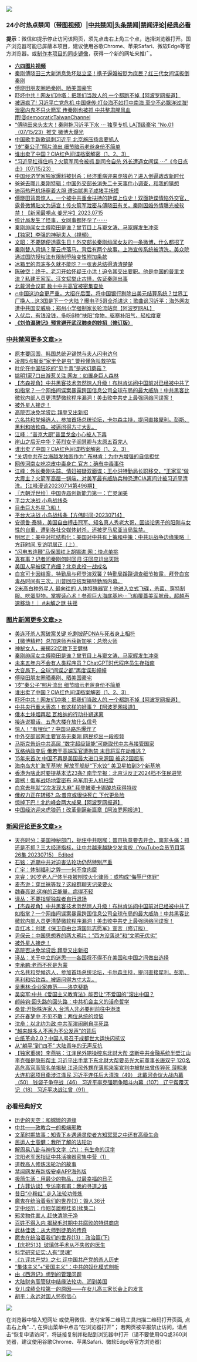 ![](https://raw.githubusercontent.com/jsvpn/jsproxy/dev/64photo/fqnews-qr.jpg)

<div id="tt">
<h3>24小时热点禁闻（<a href="https://aaa.v2dns.tk/?QAjUl=BgRp5UNKRn&T5Vk=fPVH&Q59Ab=WxGE" target="_blank">带图视频</a>）|<a href="#%E4%B8%AD%E5%85%B1%E7%A6%81%E9%97%BB%E6%9B%B4%E5%A4%9A%E6%96%87%E7%AB%A0">中共禁闻</a>|<a href="#%E5%9B%BE%E7%89%87%E6%96%B0%E9%97%BB%E6%9B%B4%E5%A4%9A%E6%96%87%E7%AB%A0">头条禁闻</a>|<a href="#%E6%96%B0%E9%97%BB%E8%AF%84%E8%AE%BA%E6%9B%B4%E5%A4%9A%E6%96%87%E7%AB%A0">禁闻评论|<a href="#%E5%BF%85%E7%9C%8B%E7%BB%8F%E5%85%B8%E5%A5%BD%E6%96%87">经典必看</a></h3>
<div><b>提示：</b>微信如提示停止访问该网页，须先点击右上角三个点，选择浏览器打开。国产浏览器可能已屏蔽本项目，建议使用谷歌Chrome、苹果Safari、微软Edge等官方浏览器。或<a href="%E5%88%B6%E4%BD%9Cgit%E7%A6%81%E9%97%BB%E9%95%9C%E5%83%8F.md">制作本项目的同步镜像</a>，获得一个新的网址来推广。</div>
<ul>
<li><b><a href="http://d2.v2rss.gq/64.mp4" target="_blank">六四图片视频</a></b></li>
<li><a href="/comments/20230715/1908339.md">秦刚傅晓田三大新消息急坏赵立坚！携子逼婚被贬为庶民？红三代女间谍扳倒秦刚</a></li>
<li><a href="/topimagenews/20230716/1908415.md">傅晓田朋友圈晒秦刚、晒美国豪宅</a></li>
<li><a href="/topimagenews/20230715/1908312.md">吓坏中共！网友们冲塔：把我们当敌人的,一个都跑不掉【阿波罗网报道】</a></li>
<li><a href="/sohnews/20230715/1908361.md">被逼疯了! 习近平亡党危机 中国盛传:打台海不如打中南海 至少不必飘洋过海!泄密内鬼不只火箭军 传秦刚也被抓 中共整肃腥风血雨!@democraticTaiwanChannel</a></li>
<li><a href="/sohnews/20230716/1908431.md">“傅晓田来头太大！秦刚拖习近平下水 ⋯ 独享专机 LA顶级豪宅 ”No.01（07/15/23）推文 微博大爆光</a></li>
<li><a href="/baitai/20230715/1908389.md">中国歌手新歌讽刺习近平 北京施压扬言要抓人</a></li>
<li><a href="/topimagenews/20230716/1908414.md">1岁“秦公子”照片流出 细节暗示老爸身份不简单</a></li>
<li><a href="/comments/20230715/1908335.md">谁出卖了中国？CIA红色间谍档案解密（1、2、3）</a></li>
<li><a href="/sohnews/20230716/1908426.md">“习近平扛得住吗？火箭军司令被抓 副司令自杀 外长遭遇女间谍 ⋯”《今日点击》（07/15/23）</a></li>
<li><a href="/cnnews/20230715/1908360.md">中国经济学家独家爆料被封杀；经济重病迎来虎狼药？进入倒逼政改新时代</a></li>
<li><a href="/sohnews/20230715/1908291.md">爸爸去哪儿秦刚特辑：中国外交部长消失二十天事件小调查，和我的猜想</a></li>
<li><a href="/yule/20230715/1908286.md">迪丽热巴机场穿着大胆 遭油腻男子咸猪手抚摸</a></li>
<li><a href="/sohnews/20230716/1908466.md">傅晓田背景惊人，一个被中共重金扶持的艳谍上位史！双面艳谍情陷外交官，露骨微博贴文为逼宫！传火箭军泄密与傅晓田有关，秦刚因婚外情曝光被软禁！【新闻最嘲点 姜光宇】2023.0715</a></li>
<li><a href="/sohnews/20230715/1908401.md">统计局发生了怪事，女同事都怀孕了⋯⋯</a></li>
<li><a href="/topimagenews/20230716/1908467.md">秦刚绯闻女主傅晓田是谁？曾节目上与窦文涛、马家辉发生冲突</a></li>
<li><a href="/ccpdope/20230716/1908406.md">【独家】李强的神秘夫人（視頻）</a></li>
<li><a href="/comments/20230715/1908377.md">文昭：不要随便透露生日！外交部长秦刚绯闻女友的一条微博，什么都招了</a></li>
<li><a href="/sohnews/20230716/1908487.md">秦刚替人背锅？董云虎落马，背后有两个故事，上海宣传系统被清洗，美众院通过国防授权法有限制堕胎变性附加条款</a></li>
<li><a href="/health/20230715/1908314.md">冰箱里的肉冻多久就不能吃？一张表总结得清清楚楚</a></li>
<li><a href="/sohnews/20230715/1908385.md">陈破空：终于，老习开始怀疑王小洪！迫令其交出要职。他是中国的普里戈津？私建王家军。汪文斌举止古怪，佐证秦刚出事</a></li>
<li><a href="/ccpdope/20230716/1908409.md">北戴河会议前 数十中共高官被密集查处</a></li>
<li><a href="/sohnews/20230716/1908479.md">🔥中国这边会更严重，大招在后面，将中国银行剔除出美元结算系统？世界工厂换人…这3国是下一个大陆？曝电子5哥全杀进这；歌曲讽习近平；海外网友遭中共国安威胁；郑州小学强制家长轮流站岗【阿波罗网AL】</a></li>
<li><a href="/health/20230715/1908329.md">入伏后，有钱没钱，多吃6种“扶阳”食物，驱寒补阳气，轻松度夏</a></li>
<li><b><a href="/comments/20200207/1272816.md" target="_blank">《刘伯温碑记》预言避开武汉肺炎的妙招（修订版）</a></b></li>
</ul>
</div>

<div class="catlist">
<h3><a href="/cbnews/" target="_blank">中共禁闻</a><span><a href="/cbnews/" target="_blank" rel="nofollow">更多文章>></a></span></h3>
<ul>
<li><a href="/cbnews/20230716/1908570.md" target="_blank">原本要回国，韩国总统尹锡悦与夫人闪电访乌</a></li>
<li><a href="/cbnews/20230716/1908569.md" target="_blank">凌晨5点报案“家里全是虫” 警秒懂急叫救护车</a></li>
<li><a href="/cbnews/20230716/1908562.md" target="_blank">叶伦在中国狂吃的“见手青”是迷幻蘑菇？</a></li>
<li><a href="/cbnews/20230716/1908518.md" target="_blank">姚明1家7口出游惹关注 网友：如置身巨人森林</a></li>
<li><a href="/comments/20230716/1908511.md" target="_blank">【杰森视角】中共黑客技术忽然惊人升级！布林肯访问中国前对已经被中共了如指掌？一个网络间谍案暴露跨国信息公司全球布局的最大威胁！中共黑客比微软内部人员更清楚微软程序漏洞！美击败中共史上最强网络间谍案！</a></li>
<li><a href="/comments/20230716/1908497.md" target="_blank">被外星人接走！</a></li>
<li><a href="/comments/20230716/1908496.md" target="_blank">高院否决免学贷后 拜登又出新招</a></li>
<li><a href="/comments/20230716/1908465.md" target="_blank">六名共和党候选人，参加首场总统论坛，卡尔森主持，提问直接犀利。彭斯、黑利和哈钦森，被逼问得方寸大乱。</a></li>
<li><a href="/cbnews/20230716/1908449.md" target="_blank">江峰：“普京大厨”普里戈金小心被人下毒</a></li>
<li><a href="/cbnews/20230715/1908354.md" target="_blank">崖山之后无中华？英烈女子阎慧卿与太原五百完人</a></li>
<li><a href="/comments/20230715/1908335.md" target="_blank">谁出卖了中国？CIA红色间谍档案解密（1、2、3）</a></li>
<li><a href="/cbnews/20230715/1908281.md" target="_blank">“关切中共在台海越发独断作为” 布林肯：为中方增强的自信担忧</a></li>
<li><a href="/cbnews/20230715/1908280.md" target="_blank">网传河南女吃凉皮中毒身亡 官方：确有中毒事件</a></li>
<li><a href="/cbnews/20230715/1908264.md" target="_blank">江峰：外长秦刚失踪、情妇被疑双面谍；王小洪特勤局长职移交，“王家军”做大震主？火箭军高层一锅端，对美军最有威胁兵种恐遭CIA离间计被习近平清洗。【江峰漫谈20230714第496期】</a></li>
<li><a href="/cbnews/20230715/1908242.md" target="_blank">〖兲朝浮世绘〗中国寺庙创新能力第一：亡灵润美</a></li>
<li><a href="/comments/20230715/1908217.md" target="_blank">平台大决战 小鸟战线条</a></li>
<li><a href="/comments/20230715/1908193.md" target="_blank">目击巨大外星飞船！</a></li>
<li><a href="/comments/20230715/1908177.md" target="_blank">平台大决战 小鸟战线条【方伟时间-20230714】</a></li>
<li><a href="/comments/20230715/1908158.md" target="_blank">安德鲁·泰特，美国自由搏击冠军、知名真人秀老大哥，因谈论男子的阳刚与女性的自重，遭到各社交媒体封杀，还被罗马尼亚当局监禁。</a></li>
<li><a href="/comments/20230715/1908147.md" target="_blank">明居正：美中对抗结构化；美国对中共有上策和中策；中共玩战争边缘策略 ｜方菲时间 专访明居正（上）</a></li>
<li><a href="/cbnews/20230715/1908087.md" target="_blank">“闪电五连鞭”马保国杠上胡锡进 网：快点单挑</a></li>
<li><a href="/cbnews/20230715/1908086.md" target="_blank">真有事？记者问秦刚何时回归 汪回应尬出天际</a></li>
<li><a href="/cbnews/20230715/1908085.md" target="_blank">美国人早被探了底细？北京此役一战成名</a></li>
<li><a href="/comments/20230714/1908026.md" target="_blank">白宫可卡因结案，特勤局与拜登演双簧？特勤局蹊跷调查细节披露，拜登白宫毒品时间有三次。川普回应结案揭特勤局内幕。</a></li>
<li><a href="/comments/20230714/1907955.md" target="_blank">2米高白种外星人 最向往的 人体特殊器官！他进入立式飞碟，杀菌、穿特制服、吃蛋型物，掌握读心术！参观巨大海底基地⋯飞船覆蓋美军航母，超越声速移动！｜ #未解之谜 扶摇</a></li>

</ul>
</div>
<div class="catlist">
<h3><a href="/topimagenews/" target="_blank">图片新闻</a><span><a href="/topimagenews/" target="_blank" rel="nofollow">更多文章>></a></span></h3>
<ul>
<li><a href="/topimagenews/20230716/1908568.md" target="_blank">美连环杀人案破案关键 吃剩披萨DNA与死者身上相符</a></li>
<li><a href="/topimagenews/20230716/1908517.md" target="_blank">【微博精粹】总加速师再获新加冕：总熄火师</a></li>
<li><a href="/topimagenews/20230716/1908516.md" target="_blank">神秘女人，豪掷22亿救下王健林</a></li>
<li><a href="/topimagenews/20230716/1908467.md" target="_blank">秦刚绯闻女主傅晓田是谁？曾节目上与窦文涛、马家辉发生冲突</a></li>
<li><a href="/topimagenews/20230716/1908444.md" target="_blank">未来五年内不会有人类程序员？ChatGPT时代程序员生存指南</a></li>
<li><a href="/topimagenews/20230716/1908430.md" target="_blank">大变局下，全球“间谍之都”再度谍影幢幢</a></li>
<li><a href="/topimagenews/20230716/1908415.md" target="_blank">傅晓田朋友圈晒秦刚、晒美国豪宅</a></li>
<li><a href="/topimagenews/20230716/1908414.md" target="_blank">1岁“秦公子”照片流出 细节暗示老爸身份不简单</a></li>
<li><a href="/comments/20230715/1908335.md" target="_blank">谁出卖了中国？CIA红色间谍档案解密（1、2、3）</a></li>
<li><a href="/topimagenews/20230715/1908312.md" target="_blank">吓坏中共！网友们冲塔：把我们当敌人的,一个都跑不掉【阿波罗网报道】</a></li>
<li><a href="/topimagenews/20230715/1908244.md" target="_blank">中共央行重大表态！有这样的好事？【阿波罗网报道】</a></li>
<li><a href="/topimagenews/20230715/1908113.md" target="_blank">俄本土烽烟再起 瓦格纳的行动扑朔迷离</a></li>
<li><a href="/topimagenews/20230715/1908106.md" target="_blank">接连说狠话，五角大楼在放什么信号</a></li>
<li><a href="/topimagenews/20230715/1908105.md" target="_blank">惊人！“有埋伏”？中国马路热爆炸了</a></li>
<li><a href="/topimagenews/20230715/1908084.md" target="_blank">中外交部官网主要官员无秦刚 网民挖出一段视频</a></li>
<li><a href="/topimagenews/20230715/1908040.md" target="_blank">马斯克告诉中共高层 “数字超级智能”可能取代中共与接管国家</a></li>
<li><a href="/topimagenews/20230714/1908002.md" target="_blank">瓦格纳政变后 俄若干高端军官遭拘禁 末日将军在劫难逃？</a></li>
<li><a href="/topimagenews/20230714/1908001.md" target="_blank">15年来首次 中国不再是美国最大进口来源国 被这2国超车</a></li>
<li><a href="/topimagenews/20230714/1907886.md" target="_blank">海南岛大扩海军基地! 解放军舰艇“下水饺” 美卫星拍到3个新基地</a></li>
<li><a href="/topimagenews/20230714/1907869.md" target="_blank">香港为啥此时要提基本法23条? 南华早报：北京认反正2024档不住民进党</a></li>
<li><a href="/topimagenews/20230714/1907851.md" target="_blank">震撼！俄军战场地雷密布 乌军用无人机扫雷</a></li>
<li><a href="/topimagenews/20230714/1907850.md" target="_blank">白宫去年就“2次发现大麻” 拜登被麦卡锡酸总获得特权</a></li>
<li><a href="/topimagenews/20230714/1907845.md" target="_blank">俄权力正在转移? 乌:普京或很快死亡 下代更危险</a></li>
<li><a href="/topimagenews/20230714/1907844.md" target="_blank">惊掉下巴！北约峰会两大成果【阿波罗网报道】</a></li>
<li><a href="/topimagenews/20230714/1907825.md" target="_blank">中国经济迎来虎狼药！改革倒逼新篇章【阿波罗网报道】</a></li>

</ul>
</div>
<div class="catlist">
<h3><a href="/comments/" target="_blank">新闻评论</a><span><a href="/comments/" target="_blank" rel="nofollow">更多文章>></a></span></h3>
<ul>
<li><a href="/comments/20230716/1908550.md" target="_blank">天亮时分：美国神秘部门，扼住中共咽喉；普京执意要去开会，南非头痛：抓还是不抓？三大经济指标，让中共越来越缺少发言权（YouTube会员节目第26集 20230715） Edited</a></li>
<li><a href="/comments/20230716/1908544.md" target="_blank">石铭：近期中共对迫害法轮功仍然特别严重</a></li>
<li><a href="/comments/20230716/1908543.md" target="_blank">广宇：体制福利之弊——何不食肉糜</a></li>
<li><a href="/comments/20230716/1908522.md" target="_blank">京睿：90岁老人尸体半夜被刨坟火化律师：或构成“侮辱尸体罪”</a></li>
<li><a href="/comments/20230716/1908521.md" target="_blank">麦杰逊：穿丝袜等我？这段群聊天记录要火</a></li>
<li><a href="/comments/20230716/1908520.md" target="_blank">魏春亮说:这样的正能量，病得不轻</a></li>
<li><a href="/comments/20230716/1908519.md" target="_blank">译丛：不要指望独裁者自行退场</a></li>
<li><a href="/comments/20230716/1908511.md" target="_blank">【杰森视角】中共黑客技术忽然惊人升级！布林肯访问中国前对已经被中共了如指掌？一个网络间谍案暴露跨国信息公司全球布局的最大威胁！中共黑客比微软内部人员更清楚微软程序漏洞！美击败中共史上最强网络间谍案！</a></li>
<li><a href="/comments/20230716/1908508.md" target="_blank">袁红冰：创建《保卫自由台湾国际志愿军》宣言（修订版）</a></li>
<li><a href="/comments/20230716/1908503.md" target="_blank">尹保云：中国思想界的两大鸦片：“西方没落说”和“文明无优劣”</a></li>
<li><a href="/comments/20230716/1908497.md" target="_blank">被外星人接走！</a></li>
<li><a href="/comments/20230716/1908496.md" target="_blank">高院否决免学贷后 拜登又出新招</a></li>
<li><a href="/comments/20230716/1908483.md" target="_blank">译丛：关于中立的迷思——各国将不得不在美国和中国之间做出选择</a></li>
<li><a href="/comments/20230716/1908482.md" target="_blank">李承鹏:老而不死是为蒙</a></li>
<li><a href="/comments/20230716/1908465.md" target="_blank">六名共和党候选人，参加首场总统论坛，卡尔森主持，提问直接犀利。彭斯、黑利和哈钦森，被逼问得方寸大乱。</a></li>
<li><a href="/comments/20230716/1908458.md" target="_blank">吴惠林:企业家典范——洛克斐勒</a></li>
<li><a href="/comments/20230716/1908457.md" target="_blank">吴奕军:中共《爱国主义教育法》能否让“不爱国的”滚出中国？</a></li>
<li><a href="/comments/20230716/1908456.md" target="_blank">颜纯钩:回头路的回头路：中共机会主义的活命哲学</a></li>
<li><a href="/comments/20230716/1908455.md" target="_blank">桑普:开始株连家人 台湾人非必要别前往中港澳</a></li>
<li><a href="/comments/20230716/1908454.md" target="_blank">还在春梦中 不见不散：两位总统的烦恼</a></li>
<li><a href="/comments/20230716/1908453.md" target="_blank">沈舟：以北约为敌 中共军演闹剧自寻死路</a></li>
<li><a href="/comments/20230716/1908452.md" target="_blank">“越来越多人不再为不公发声”的背后</a></li>
<li><a href="/comments/20230716/1908451.md" target="_blank">白纸革命2.0？中国人号召于成都世大运快闪抗议</a></li>
<li><a href="/comments/20230716/1908450.md" target="_blank">从“躺平”到“四不” 大陆青年的无声反抗</a></li>
<li><a href="/comments/20230716/1908447.md" target="_blank">【独家重磅】李燕铭：江泽民外甥操控东北财大帮 垄断中共金融系统半壁江山 李克强是隐形帮主 习近平出手拿下东北财大帮要员光大前董事长唐双宁 120名高危高官高管名单揭秘 江泽民外甥在薄熙来案宣判中被抛出曾传猝死 薄熙来大连机密项目牵涉江泽民 习近平连任后大清洗（49） 北戴河会议大战内幕（50） 钱袋子争夺战（46） 习近平李克强明争暗斗内幕（107） 辽宁帮覆灭记（18） 习近平决战江曾（91）</a></li>

</ul>
</div>

<div class="catlist">
<h3>必看经典好文</h3>
<ul>
<li><a href="/cbnews/20190219/1083302.md" target="_blank">历史的天空：和嫦娥的道缘</a></li>
<li><a href="/comments/20220331/1712636.md" target="_blank">中共——政教合一的极端邪教</a></li>
<li><a href="/comments/20200308/1290079.md" target="_blank">文革时期故事：知青下乡遇通灵使者方知冥冥之中还有高级生命</a></li>
<li><a href="/ccpdope/20200729/1369047.md" target="_blank">民运人士高健：我所了解的法轮功</a></li>
<li><a href="/tculture/20170925/832035.md" target="_blank">解周易八卦与神传文字（六）：有生命的汉字</a></li>
<li><a href="/comments/20221222/1826754.md" target="_blank">沈阳老军医指证中共活摘器官集中营（1）</a></li>
<li><a href="/comments/20200805/1375080.md" target="_blank">道教高人修炼法轮功的故事</a></li>
<li><a href="/comments/20200627/783266.md" target="_blank">禁闻网发布新版安卓APP海外版</a></li>
<li><a href="/comments/20221023/1801109.md" target="_blank">极简生活：用最少的物品，过最幸福的日子</a></li>
<li><a href="/comments/20210804/1600181.md" target="_blank">【方菲访谈】专访李有甫：我的寻道之路</a></li>
<li><a href="/cbnews/20211123/1656425.md" target="_blank">昔日“小粉红” 走入法轮功修炼</a></li>
<li><a href="/topimagenews/20180521/945342.md" target="_blank">魔鬼在统治着我们的世界(3)：毁人36计</a></li>
<li><a href="/tculture/20161102/608445.md" target="_blank">定中经历：巾帼英雄穆桂英(续集二)</a></li>
<li><a href="/cbnews/20220508/1730049.md" target="_blank">邪灵物件害人 赶快清除干净</a></li>
<li><a href="/lifebaike/20200711/1358994.md" target="_blank">百姓不得入内 揭秘毛时期中共腐败的特供商店</a></li>
<li><a href="/topimagenews/20130216/104433.md" target="_blank">武林佳话：从大师到徒弟的传奇</a></li>
<li><a href="/topimagenews/20180602/951960.md" target="_blank">魔鬼在统治着我们的世界(13)：政治篇(下)</a></li>
<li><a href="/cbnews/20210526/1554325.md" target="_blank">【庆祝513】玻璃体手术从不失败的医生</a></li>
<li><a href="/cnnews/20220202/1686894.md" target="_blank">科学研究证实:人有“灵魂”</a></li>
<li><a href="/bookonline/20131116/201048.md" target="_blank">《九评共产党》之七 评中国共产党的杀人历史</a></li>
<li><a href="/comments/20201007/1409565.md" target="_blank">“集体主义”+“爱国主义”：中共的奴化模式剖析</a></li>
<li><a href="/cbnews/20211017/1639767.md" target="_blank">由《西游记》想到的管理问题</a></li>
<li><a href="/cbnews/20220713/1757692.md" target="_blank">大陆财务高管狱中结缘法轮功，润到美国</a></li>
<li><a href="/comments/20210801/1597741.md" target="_blank">女儿成绩全校第一的原因——在女儿高三家长会上的发言</a></li>
<li><a href="/comments/20180624/961987.md" target="_blank">胡平：永远对国人怀抱信心</a></li>

</ul>
</div>

![](https://raw.githubusercontent.com/jsvpn/jsproxy/dev/64photo/fqnews-qr.jpg)

在浏览器中输入短网址 或使用微信、支付宝等二维码工具扫描二维码打开页面, 点击右上角"...", 在弹出菜单中点击“在浏览器打开”； 若网页被举报禁止访问，请点击“恢复申请访问”，将链接复制并粘贴到浏览器中打开（请不要使用QQ或360浏览器，建议使用谷歌Chrome、苹果Safari、微软Edge等官方浏览器）

![](https://raw.githubusercontent.com/jsvpn/jsproxy/dev/64photo/wx.jpg)